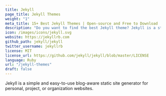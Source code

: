```yaml
---
title: Jekyll
page_title: Jekyll Themes
weight: "1"
meta_title: 15+ Best Jekyll Themes | Open-source and Free to Download
description: "Do you want to find the best Jekyll theme? Jekyll is a straightforward, blog-aware static site generator that is ideal for personal, project, or organization websites."
icon: /images/icons/jekyll.svg
website: https://jekyllrb.com
github_path: jekyll/jekyll
twitter_username: jekyllrb
license: MIT
license_url: https://github.com/jekyll/jekyll/blob/master/LICENSE
language: Ruby
url: "/jekyll-themes"
draft: false
---
```

Jekyll is a simple and easy-to-use blog-aware static site generator for personal, project, or organization websites.

